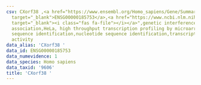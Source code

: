 ```yaml
---
csv: CXorf38 ,<a href="https://www.ensembl.org/Homo_sapiens/Gene/Summary?db=core;g=ENSG00000185753"
  target="_blank">ENSG00000185753</a>,<a href="https://www.ncbi.nlm.nih.gov/pubmed/28369544"
  target="_blank"><i class="fas fa-file"></i></a>",genetic interference,functional
  association,HeLa, high throughput transcription profiling by microarray,nucleotide
  sequence identification,nucleotide sequence identification,transcriptional regulation,down-regulates
  activity
data_alias: 'CXorf38 '
data_id: ENSG00000185753
data_numevidence: 1
data_species: Homo sapiens
data_taxid: '9606'
title: 'CXorf38 '
---
```

